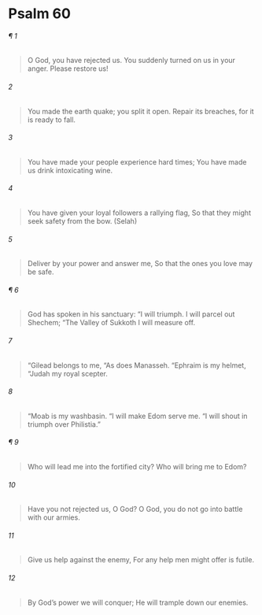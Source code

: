 # Psalm 60
###### ¶ 1
> O God, you have rejected us.
> You suddenly turned on us in your anger.
> Please restore us!
###### 2
> You made the earth quake; you split it open.
> Repair its breaches, for it is ready to fall.
###### 3
> You have made your people experience hard times;
> You have made us drink intoxicating wine.
###### 4
> You have given your loyal followers a rallying flag,
> So that they might seek safety from the bow. (Selah)
###### 5
> Deliver by your power and answer me,
> So that the ones you love may be safe.
###### ¶ 6
> God has spoken in his sanctuary:
> “I will triumph. I will parcel out Shechem;
> “The Valley of Sukkoth I will measure off.
###### 7
> “Gilead belongs to me,
> “As does Manasseh.
> “Ephraim is my helmet,
> “Judah my royal scepter.
###### 8
> “Moab is my washbasin.
> “I will make Edom serve me.
> “I will shout in triumph over Philistia.”
###### ¶ 9
> Who will lead me into the fortified city?
> Who will bring me to Edom?
###### 10
> Have you not rejected us, O God?
> O God, you do not go into battle with our armies.
###### 11
> Give us help against the enemy,
> For any help men might offer is futile.
###### 12
> By God’s power we will conquer;
> He will trample down our enemies.
